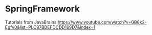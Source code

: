 # SpringFramework
Tutorials from JavaBrains
https://www.youtube.com/watch?v=GB8k2-Egfv0&list=PLC97BDEFDCDD169D7&index=1
